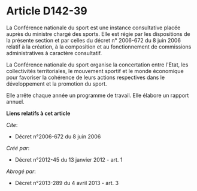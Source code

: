 # Article D142-39

La Conférence nationale du sport est une instance consultative placée auprès du ministre chargé des sports. Elle est régie
par les dispositions de la présente section et par celles du décret n° 2006-672 du 8 juin 2006 relatif à la création, à la
composition et au fonctionnement de commissions administratives à caractère consultatif. 

La Conférence nationale du sport organise la concertation entre l'Etat, les collectivités territoriales, le mouvement sportif
et le monde économique pour favoriser la cohérence de leurs actions respectives dans le développement et la promotion du
sport. 

Elle arrête chaque année un programme de travail. Elle élabore un rapport annuel.

**Liens relatifs à cet article**

_Cite_:

  - Décret n°2006-672 du 8 juin 2006

_Créé par_:

  - Décret n°2012-45 du 13 janvier 2012 - art. 1

_Abrogé par_:

  - Décret n°2013-289 du 4 avril 2013 - art. 3
